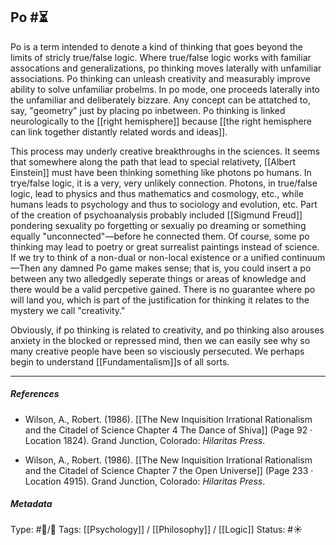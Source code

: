 ## Po  #⏳ 

Po is a term intended to denote a kind of thinking that goes beyond the limits of stricly true/false logic. Where true/false logic works with familiar assocations and generalizations, po thinking moves laterally with unfamiliar associations. Po thinking can unleash creativity and measurably improve ability to solve unfamiliar probelms. In po mode, one proceeds laterally into the unfamiliar and deliberately bizzare. Any concept can be attatched to, say, "geometry" just by placing po inbetween. Po thinking is linked neurologically to the [[right hemisphere]] because [[the right hemisphere can link together distantly related words and ideas]].

This process may underly creative breakthroughs in the sciences. It seems that somewhere along the path that lead to special relativety, [[Albert Einstein]] must have been thinking something like photons po humans. In trye/false logic, it is a very, very unlikely connection. Photons, in true/false logic, lead to physics and thus mathematics and cosmology, etc., while humans leads to psychology and thus to sociology and evolution, etc. Part of the creation of psychoanalysis probably included [[Sigmund Freud]] pondering sexuality po forgetting or sexualiy po dreaming or something equally "unconnected"—before he connected them. Of course, some po thinking may lead to poetry or great surrealist paintings instead of science. If we try to think of a non-dual or non-local existence or a unified continuum—Then any damned Po game makes sense; that is, you could insert a po between any two alledgedly seperate things or areas of knowledge and there would be a valid percpetive gained. There is no guarantee where po will land you, which is part of the justification for thinking it relates to the mystery we call "creativity." 

Obviously, if po thinking is related to creativity, and po thinking also arouses anxiety in the blocked or repressed mind, then we can easily see why so many creative people have been so visciously persecuted. We perhaps begin to understand [[Fundamentalism]]s of all sorts. 

___

##### References

- Wilson, A., Robert. (1986). [[The New Inquisition Irrational Rationalism and the Citadel of Science Chapter 4 The Dance of Shiva]] (Page 92 · Location 1824). Grand Junction, Colorado: _Hilaritas Press_.

- Wilson, A., Robert. (1986). [[The New Inquisition Irrational Rationalism and the Citadel of Science Chapter 7 the Open Universe]] (Page 233 · Location 4915). Grand Junction, Colorado: _Hilaritas Press_.

##### Metadata

Type: #🔵/🔵 
Tags: [[Psychology]] / [[Philosophy]] / [[Logic]] 
Status: #☀️ 